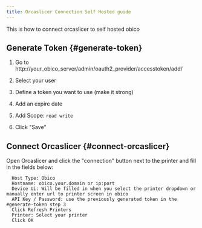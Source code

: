 ```yaml
---
title: Orcaslicer Connection Self Hosted guide
---
```


This is how to connect orcaslicer to self hosted obico

## Generate Token {#generate-token}

1. Go to http://your_obico_server/admin/oauth2_provider/accesstoken/add/

2. Select your user

3. Define a token you want to use (make it strong)

4. Add an expire date

5. Add Scope: `read write`

6. Click "Save"


## Connect Orcaslicer {#connect-orcaslicer}

Open Orcaslicer and click the "connection" button next to the printer and fill in the fields below:

      Host Type: Obico
      Hostname: obico.your.domain or ip:port
      Device Ui: Will be filled in when you select the printer dropdown or manually enter url to printer screen in obico
      API Key / Password: use the previously generated token in the #generate-token step 3
      Click Refresh Printers
      Printer: Select your printer
      Click OK
